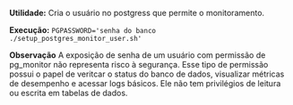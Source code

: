 **Utilidade:**
Cria o usuário no postgress que permite o monitoramento.

**Execução:**
`PGPASSWORD='senha do banco ./setup_postgres_monitor_user.sh'`

**Observação**
A exposição de senha de um usuário com permissão de pg_monitor não representa risco à segurança.
Esse tipo de permissão possui o papel de veritcar o status do banco de dados, visualizar métricas de desempenho e acessar logs básicos.
Ele não tem privilégios de leitura ou escrita em tabelas de dados.